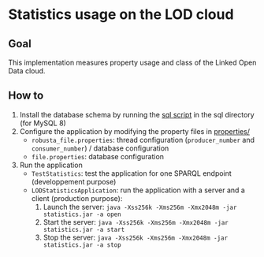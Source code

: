 # Statistics usage on the LOD cloud

## Goal

This implementation measures property usage and class of the Linked Open Data cloud.

## How to

1. Install the database schema by running the [sql script](https://github.com/asoulet/iswc19analytics/blob/master/statistics/sql/statistics.sql) in the sql directory (for MySQL 8)
2. Configure the application by modifying the property files in [properties/](https://github.com/asoulet/iswc19analytics/tree/master/statistics/properties)
   - `robusta_file.properties`: thread configuration (`producer_number` and `consumer_number`) / database configuration
   - `file.properties`: database configuration
3. Run the application
   - `TestStatistics`: test the application for one SPARQL endpoint (developpement purpose)
   - `LODStatisticsApplication`: run the application with a server and a client (production purpose):
     1. Launch the server: `java -Xss256k -Xms256m -Xmx2048m -jar statistics.jar -a open`
     2. Start the server: `java -Xss256k -Xms256m -Xmx2048m -jar statistics.jar -a start`
     3. Stop the server: `java -Xss256k -Xms256m -Xmx2048m -jar statistics.jar -a stop`
